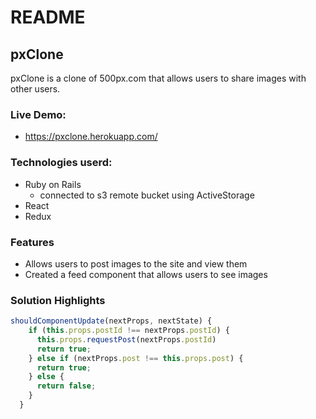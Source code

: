 # README

## pxClone

pxClone is a clone of 500px.com that allows users to share images with other users.

### Live Demo: 
  * https://pxclone.herokuapp.com/

### Technologies userd:
* Ruby on Rails
  * connected to s3 remote bucket using ActiveStorage
* React 
* Redux

### Features

* Allows users to post images to the site and view them
* Created a feed component that allows users to see images

### Solution Highlights

```js
shouldComponentUpdate(nextProps, nextState) {
    if (this.props.postId !== nextProps.postId) {
      this.props.requestPost(nextProps.postId)
      return true;
    } else if (nextProps.post !== this.props.post) {
      return true;
    } else {
      return false;
    }
  }
  ```
